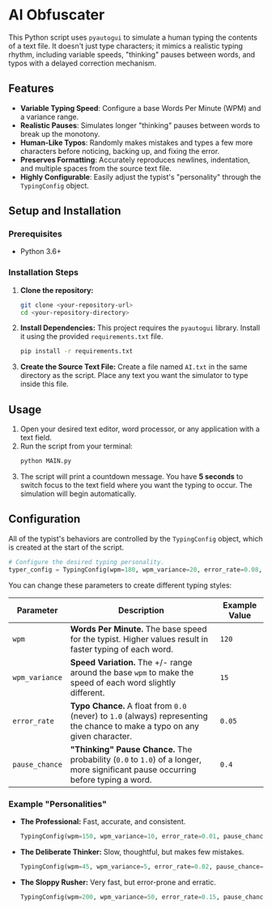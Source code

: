 # AI Obfuscater

This Python script uses `pyautogui` to simulate a human typing the contents of a text file. It doesn't just type characters; it mimics a realistic typing rhythm, including variable speeds, "thinking" pauses between words, and typos with a delayed correction mechanism.

## Features

-   **Variable Typing Speed**: Configure a base Words Per Minute (WPM) and a variance range.
-   **Realistic Pauses**: Simulates longer "thinking" pauses between words to break up the monotony.
-   **Human-Like Typos**: Randomly makes mistakes and types a few more characters before noticing, backing up, and fixing the error.
-   **Preserves Formatting**: Accurately reproduces newlines, indentation, and multiple spaces from the source text file.
-   **Highly Configurable**: Easily adjust the typist's "personality" through the `TypingConfig` object.

## Setup and Installation

### Prerequisites

-   Python 3.6+

### Installation Steps

1.  **Clone the repository:**
    ```bash
    git clone <your-repository-url>
    cd <your-repository-directory>
    ```

2.  **Install Dependencies:**
    This project requires the `pyautogui` library. Install it using the provided `requirements.txt` file.
    ```bash
    pip install -r requirements.txt
    ```

3.  **Create the Source Text File:**
    Create a file named `AI.txt` in the same directory as the script. Place any text you want the simulator to type inside this file.

## Usage

1.  Open your desired text editor, word processor, or any application with a text field.
2.  Run the script from your terminal:
    ```bash
    python MAIN.py
    ```
3.  The script will print a countdown message. You have **5 seconds** to switch focus to the text field where you want the typing to occur. The simulation will begin automatically.

## Configuration

All of the typist's behaviors are controlled by the `TypingConfig` object, which is created at the start of the script.

```python
# Configure the desired typing personality.
typer_config = TypingConfig(wpm=180, wpm_variance=20, error_rate=0.08, pause_chance=0.5)
```

You can change these parameters to create different typing styles:

| Parameter        | Description                                                                                             | Example Value |
| ---------------- | ------------------------------------------------------------------------------------------------------- | ------------- |
| `wpm`            | **Words Per Minute.** The base speed for the typist. Higher values result in faster typing of each word.  | `120`         |
| `wpm_variance`   | **Speed Variation.** The +/- range around the base `wpm` to make the speed of each word slightly different. | `15`          |
| `error_rate`     | **Typo Chance.** A float from `0.0` (never) to `1.0` (always) representing the chance to make a typo on any given character. | `0.05`        |
| `pause_chance`   | **"Thinking" Pause Chance.** The probability (`0.0` to `1.0`) of a longer, more significant pause occurring before typing a word. | `0.4`         |

### Example "Personalities"

-   **The Professional:** Fast, accurate, and consistent.
    ```python
    TypingConfig(wpm=150, wpm_variance=10, error_rate=0.01, pause_chance=0.1)
    ```

-   **The Deliberate Thinker:** Slow, thoughtful, but makes few mistakes.
    ```python
    TypingConfig(wpm=45, wpm_variance=5, error_rate=0.02, pause_chance=0.8)
    ```

-   **The Sloppy Rusher:** Very fast, but error-prone and erratic.
    ```python
    TypingConfig(wpm=200, wpm_variance=50, error_rate=0.15, pause_chance=0.2)
    ```
